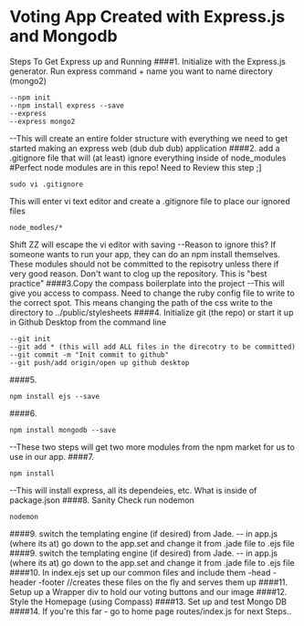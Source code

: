 # Voting App Created with Express.js and Mongodb
Steps To Get Express up and Running
####1. Initialize with the Express.js generator. Run express command + name you want to name directory (mongo2)
```
--npm init
--npm install express --save
--express
--express mongo2
```
--This will create an entire folder structure with everything we need to get started making an express web (dub dub dub) application
####2. add a .gitignore file that will (at least) ignore everything inside of node_modules
#Perfect node modules are in this repo! Need to Review this step ;]
```
sudo vi .gitignore
```
This will enter vi text editor and create a .gitignore file to place our ignored files
```
node_modles/*
```
Shift ZZ will escape the vi editor with saving
--Reason to ignore this? If someone wants to run your app, they can do an npm install themselves. These modules should not be committed to the repisotry
unless there if very good reason. Don't want to clog up the repository. This is "best practice"
####3.Copy the compass boilerplate into the project
--This will give you access to compass. Need to change the ruby config file to write to the correct spot. 
This means changing the path of the css write to the directory to ../public/stylesheets
####4. Initialize git (the repo) or start it up in Github Desktop 
from the command line
```
--git init
--git add * (this will add ALL files in the direcotry to be committed)
--git commit -m "Init commit to github"
--git push/add origin/open up github desktop
```
####5. 
```
npm install ejs --save
```
####6.
```
npm install mongodb --save
```
--These two steps will get two more modules from the npm market for us to use in our app.
####7.
```
npm install
```
--This will install express, all its dependeies, etc. What is inside of package.json
####8. Sanity Check run nodemon
```
nodemon
```
####9. switch the templating engine (if desired) from Jade.
-- in app.js (where its at) go down to the app.set and change it from  .jade file to .ejs file
####9. switch the templating engine (if desired) from Jade.
-- in app.js (where its at) go down to the app.set and change it from  .jade file to .ejs file
####10. In index.ejs set up our common files and include them
-head
-header
-footer
//creates these files on the fly and serves them up
####11. Setup up a Wrapper div to hold our voting buttons and our image
####12. Style the Homepage (using Compass)
####13. Set up and test Mongo DB
####14. If you're this far - go to home page routes/index.js for next Steps..
